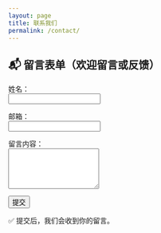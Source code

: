 ```yaml
---
layout: page
title: 联系我们
permalink: /contact/
---
```


## 📬 留言表单（欢迎留言或反馈）

<form name="contact" method="POST" data-netlify="true">
  <p>
    <label>姓名：<br />
      <input type="text" name="name" required />
    </label>
  </p>
  <p>
    <label>邮箱：<br />
      <input type="email" name="email" required />
    </label>
  </p>
  <p>
    <label>留言内容：<br />
      <textarea name="message" rows="5" required></textarea>
    </label>
  </p>
  <p>
    <button type="submit">提交</button>
  </p>
</form>

<p>✅ 提交后，我们会收到你的留言。</p>